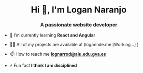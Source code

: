 <h1 align="center">Hi 👋, I'm Logan Naranjo</h1>
<h3 align="center">A passionate website developer</h3>

- 🌱 I’m currently learning **React and Angular**

- 👨‍💻 All of my projects are available at (logannde.me     [Working...]    )

- 📫 How to reach me **lognarrod@alu.edu.gva.es**

- ⚡ Fun fact **I think I am disciplined**
